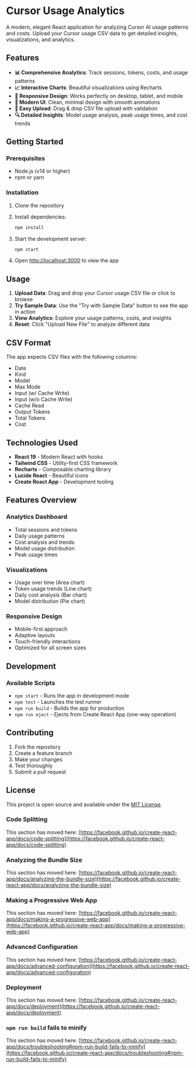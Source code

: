 # Cursor Usage Analytics

A modern, elegant React application for analyzing Cursor AI usage patterns and costs. Upload your Cursor usage CSV data to get detailed insights, visualizations, and analytics.

## Features

- **📊 Comprehensive Analytics**: Track sessions, tokens, costs, and usage patterns
- **📈 Interactive Charts**: Beautiful visualizations using Recharts
- **📱 Responsive Design**: Works perfectly on desktop, tablet, and mobile
- **🎨 Modern UI**: Clean, minimal design with smooth animations
- **📁 Easy Upload**: Drag & drop CSV file upload with validation
- **🔍 Detailed Insights**: Model usage analysis, peak usage times, and cost trends

## Getting Started

### Prerequisites

- Node.js (v14 or higher)
- npm or yarn

### Installation

1. Clone the repository
2. Install dependencies:

   ```bash
   npm install
   ```

3. Start the development server:

   ```bash
   npm start
   ```

4. Open [http://localhost:3000](http://localhost:3000) to view the app

## Usage

1. **Upload Data**: Drag and drop your Cursor usage CSV file or click to browse
2. **Try Sample Data**: Use the "Try with Sample Data" button to see the app in action
3. **View Analytics**: Explore your usage patterns, costs, and insights
4. **Reset**: Click "Upload New File" to analyze different data

## CSV Format

The app expects CSV files with the following columns:

- Date
- Kind
- Model
- Max Mode
- Input (w/ Cache Write)
- Input (w/o Cache Write)
- Cache Read
- Output Tokens
- Total Tokens
- Cost

## Technologies Used

- **React 19** - Modern React with hooks
- **Tailwind CSS** - Utility-first CSS framework
- **Recharts** - Composable charting library
- **Lucide React** - Beautiful icons
- **Create React App** - Development tooling

## Features Overview

### Analytics Dashboard

- Total sessions and tokens
- Daily usage patterns
- Cost analysis and trends
- Model usage distribution
- Peak usage times

### Visualizations

- Usage over time (Area chart)
- Token usage trends (Line chart)
- Daily cost analysis (Bar chart)
- Model distribution (Pie chart)

### Responsive Design

- Mobile-first approach
- Adaptive layouts
- Touch-friendly interactions
- Optimized for all screen sizes

## Development

### Available Scripts

- `npm start` - Runs the app in development mode
- `npm test` - Launches the test runner
- `npm run build` - Builds the app for production
- `npm run eject` - Ejects from Create React App (one-way operation)

## Contributing

1. Fork the repository
2. Create a feature branch
3. Make your changes
4. Test thoroughly
5. Submit a pull request

## License

This project is open source and available under the [MIT License](LICENSE).

### Code Splitting

This section has moved here: [https://facebook.github.io/create-react-app/docs/code-splitting](https://facebook.github.io/create-react-app/docs/code-splitting)

### Analyzing the Bundle Size

This section has moved here: [https://facebook.github.io/create-react-app/docs/analyzing-the-bundle-size](https://facebook.github.io/create-react-app/docs/analyzing-the-bundle-size)

### Making a Progressive Web App

This section has moved here: [https://facebook.github.io/create-react-app/docs/making-a-progressive-web-app](https://facebook.github.io/create-react-app/docs/making-a-progressive-web-app)

### Advanced Configuration

This section has moved here: [https://facebook.github.io/create-react-app/docs/advanced-configuration](https://facebook.github.io/create-react-app/docs/advanced-configuration)

### Deployment

This section has moved here: [https://facebook.github.io/create-react-app/docs/deployment](https://facebook.github.io/create-react-app/docs/deployment)

### `npm run build` fails to minify

This section has moved here: [https://facebook.github.io/create-react-app/docs/troubleshooting#npm-run-build-fails-to-minify](https://facebook.github.io/create-react-app/docs/troubleshooting#npm-run-build-fails-to-minify)
